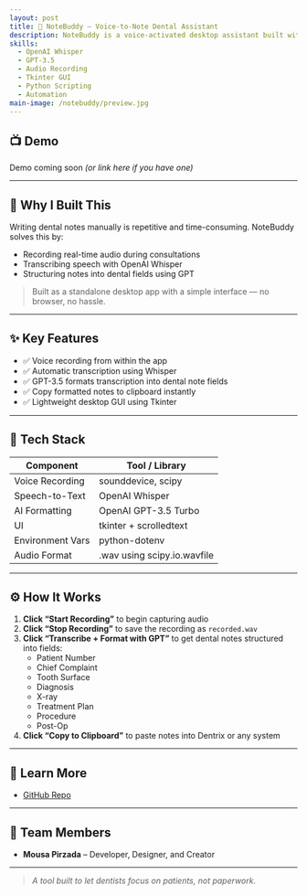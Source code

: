```yaml
---
layout: post
title: 🦷 NoteBuddy — Voice-to-Note Dental Assistant
description: NoteBuddy is a voice-activated desktop assistant built with Whisper and GPT to streamline dental note-taking. Record patient visits, and the app transcribes the audio and formats it into structured dental notes.
skills:
  - OpenAI Whisper
  - GPT-3.5
  - Audio Recording
  - Tkinter GUI
  - Python Scripting
  - Automation
main-image: /notebuddy/preview.jpg
---
```


## 📺 Demo
Demo coming soon *(or link here if you have one)*

---

## 🧠 Why I Built This
Writing dental notes manually is repetitive and time-consuming. NoteBuddy solves this by:
- Recording real-time audio during consultations
- Transcribing speech with OpenAI Whisper
- Structuring notes into dental fields using GPT

> Built as a standalone desktop app with a simple interface — no browser, no hassle.

---

## ✨ Key Features
- ✅ Voice recording from within the app  
- ✅ Automatic transcription using Whisper  
- ✅ GPT-3.5 formats transcription into dental note fields  
- ✅ Copy formatted notes to clipboard instantly  
- ✅ Lightweight desktop GUI using Tkinter  

---

## 🧰 Tech Stack

| Component           | Tool / Library                  |
|--------------------|---------------------------------|
| Voice Recording     | sounddevice, scipy              |
| Speech-to-Text      | OpenAI Whisper                  |
| AI Formatting       | OpenAI GPT-3.5 Turbo            |
| UI                  | tkinter + scrolledtext          |
| Environment Vars    | python-dotenv                   |
| Audio Format        | .wav using scipy.io.wavfile     |

---

## ⚙️ How It Works
1. **Click “Start Recording”** to begin capturing audio  
2. **Click “Stop Recording”** to save the recording as `recorded.wav`  
3. **Click “Transcribe + Format with GPT”** to get dental notes structured into fields:
   - Patient Number
   - Chief Complaint
   - Tooth Surface
   - Diagnosis
   - X-ray
   - Treatment Plan
   - Procedure
   - Post-Op  
4. **Click “Copy to Clipboard”** to paste notes into Dentrix or any system

---

## 🧠 Learn More
- [GitHub Repo](https://github.com/20mup/notebuddy)

---

## 🤝 Team Members
- **Mousa Pirzada** – Developer, Designer, and Creator

---

> _A tool built to let dentists focus on patients, not paperwork._
